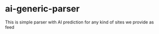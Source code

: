 # ai-generic-parser
This is simple parser with AI prediction for any kind of sites we provide as feed

